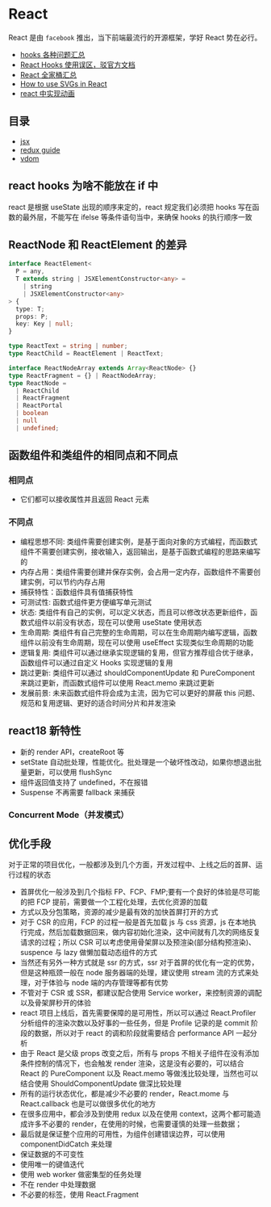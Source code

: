 # React

React 是由 `facebook` 推出，当下前端最流行的开源框架，学好 React 势在必行。

- [hooks 各种问题汇总](https://overreacted.io/zh-hans/a-complete-guide-to-useeffect/)
- [React Hooks 使用误区，驳官方文档](https://mp.weixin.qq.com/s/DLN9jjkAhJSJHksos_t43A)
- [React 全家桶汇总](https://juejin.cn/post/7085542534943883301)
- [How to use SVGs in React](https://blog.logrocket.com/how-to-use-svgs-in-react/)
- [react 中实现动画](https://segmentfault.com/a/1190000030696292)

## 目录

- [jsx](jsx.md)
- [redux guide](reduxguide.md)
- [vdom](vdom.md)

## react hooks 为啥不能放在 if 中

react 是根据 useState 出现的顺序来定的，react 规定我们必须把 hooks 写在函数的最外层，不能写在 ifelse 等条件语句当中，来确保 hooks 的执行顺序一致

## ReactNode 和 ReactElement 的差异

```ts
interface ReactElement<
  P = any,
  T extends string | JSXElementConstructor<any> =
    | string
    | JSXElementConstructor<any>
> {
  type: T;
  props: P;
  key: Key | null;
}

type ReactText = string | number;
type ReactChild = ReactElement | ReactText;

interface ReactNodeArray extends Array<ReactNode> {}
type ReactFragment = {} | ReactNodeArray;
type ReactNode =
  | ReactChild
  | ReactFragment
  | ReactPortal
  | boolean
  | null
  | undefined;
```

## 函数组件和类组件的相同点和不同点

### 相同点

- 它们都可以接收属性并且返回 React 元素

### 不同点

- 编程思想不同: 类组件需要创建实例，是基于面向对象的方式编程，而函数式组件不需要创建实例，接收输入，返回输出，是基于函数式编程的思路来编写的
- 内存占用：类组件需要创建并保存实例，会占用一定内存，函数组件不需要创建实例，可以节约内存占用
- 捕获特性：函数组件具有值捕获特性
- 可测试性: 函数式组件更方便编写单元测试
- 状态: 类组件有自己的实例，可以定义状态，而且可以修改状态更新组件，函数式组件以前没有状态，现在可以使用 useState 使用状态
- 生命周期: 类组件有自己完整的生命周期，可以在生命周期内编写逻辑，函数组件以前没有生命周期，现在可以使用 useEffect 实现类似生命周期的功能
- 逻辑复用: 类组件可以通过继承实现逻辑的复用，但官方推荐组合优于继承，函数组件可以通过自定义 Hooks 实现逻辑的复用
- 跳过更新: 类组件可以通过 shouldComponentUpdate 和 PureComponent 来跳过更新，而函数式组件可以使用 React.memo 来跳过更新
- 发展前景: 未来函数式组件将会成为主流，因为它可以更好的屏蔽 this 问题、规范和复用逻辑、更好的适合时间分片和并发渲染

## react18 新特性

- 新的 render API，createRoot 等
- setState 自动批处理，性能优化。批处理是一个破坏性改动，如果你想退出批量更新，可以使用 flushSync
- 组件返回值支持了 undefined，不在报错
- Suspense 不再需要 fallback 来捕获

### Concurrent Mode（并发模式）

## 优化手段

对于正常的项目优化，一般都涉及到几个方面，开发过程中、上线之后的首屏、运行过程的状态

- 首屏优化一般涉及到几个指标 FP、FCP、FMP;要有一个良好的体验是尽可能的把 FCP 提前，需要做一个工程化处理，去优化资源的加载
- 方式以及分包策略，资源的减少是最有效的加快首屏打开的方式
- 对于 CSR 的应用，FCP 的过程一般是首先加载 js 与 css 资源，js 在本地执行完成，然后加载数据回来，做内容初始化渲染，这中间就有几次的网络反复请求的过程；所以 CSR 可以考虑使用骨架屏以及预渲染(部分结构预渲染)、suspence 与 lazy 做懒加载动态组件的方式
- 当然还有另外一种方式就是 ssr 的方式，ssr 对于首屏的优化有一定的优势，但是这种瓶颈一般在 node 服务器端的处理，建议使用 stream 流的方式来处理，对于体验与 node 端的内存管理等都有优势
- 不管对于 CSR 或 SSR，都建议配合使用 Service worker，来控制资源的调配以及骨架屏秒开的体验
- react 项目上线后，首先需要保障的是可用性，所以可以通过 React.Profiler 分析组件的渲染次数以及好事的一些任务，但是 Profile 记录的是 commit 阶段的数据，所以对于 react 的调和阶段就需要结合 performance API 一起分析
- 由于 React 是父级 props 改变之后，所有与 props 不相关子组件在没有添加条件控制的情况下，也会触发 render 渲染，这是没有必要的，可以结合 React 的 PureComponent 以及 React.memo 等做浅比较处理，当然也可以结合使用 ShouldComponentUpdate 做深比较处理
- 所有的运行状态优化，都是减少不必要的 render，React.mome 与 React.callback 也是可以做很多优化的地方
- 在很多应用中，都会涉及到使用 redux 以及在使用 context，这两个都可能造成许多不必要的 render，在使用的时候，也需要谨慎的处理一些数据；
- 最后就是保证整个应用的可用性，为组件创建错误边界，可以使用 componentDidCatch 来处理
- 保证数据的不可变性
- 使用唯一的键值迭代
- 使用 web worker 做密集型的任务处理
- 不在 render 中处理数据
- 不必要的标签，使用 React.Fragment
